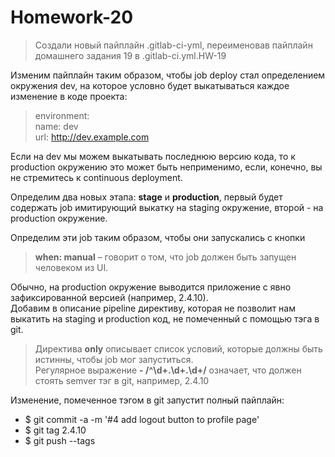 # Homework-20

> Создали новый пайплайн .gitlab-ci-yml, переименовав пайплайн домашнего задания 19 в .gitlab-ci.yml.HW-19

Изменим пайплайн таким образом, чтобы job deploy стал определением окружения dev, на которое условно будет выкатываться каждое изменение в коде проекта:

> environment:<br>
> name: dev<br>
> url: <http://dev.example.com>

Если на dev мы можем выкатывать последнюю версию кода, то к production окружению это может быть неприменимо, если, конечно, вы не стремитесь к continuous deployment.<br>

Определим два новых этапа: **stage** и **production**, первый будет содержать job имитирующий выкатку на staging окружение, второй - на production окружение.<br>

Определим эти job таким образом, чтобы они запускались с кнопки

> **when: manual** – говорит о том, что job должен быть запущен человеком из UI.

Обычно, на production окружение выводится приложение с явно зафиксированной версией (например, 2.4.10).<br>
Добавим в описание pipeline директиву, которая не позволит нам выкатить на staging и production код, не помеченный с помощью тэга в git.

> Директива **only** описывает список условий, которые должны быть истинны, чтобы job мог запуститься.<br>
> Регулярное выражение **- /^\d+.\d+.\d+/** означает, что должен стоять semver тэг в git, например, 2.4.10

Изменение, помеченное тэгом в git запустит полный пайплайн:

- $ git commit -a -m '#4 add logout button to profile page'
- $ git tag 2.4.10
- $ git push --tags
